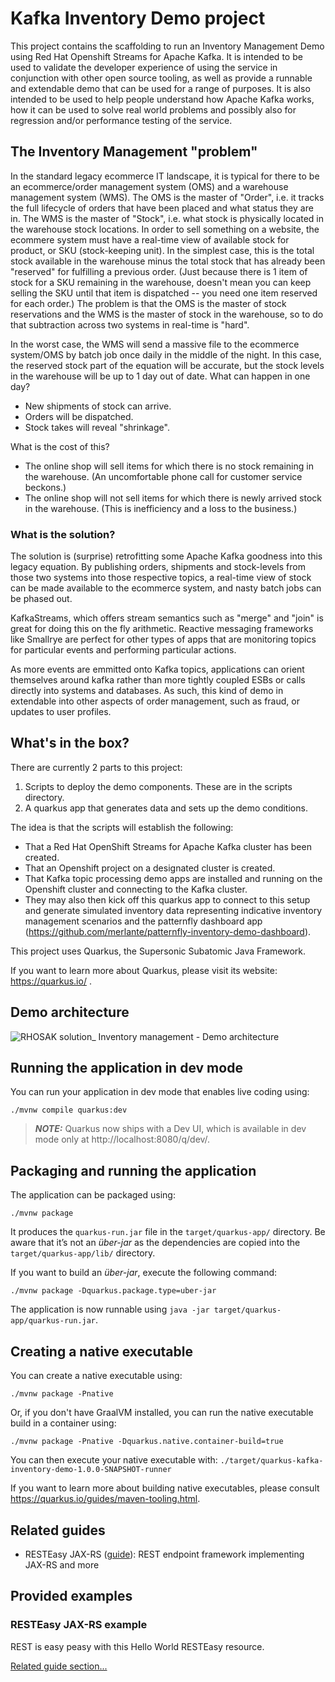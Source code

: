 # Kafka Inventory Demo project

This project contains the scaffolding to run an Inventory Management Demo using Red Hat Openshift Streams for Apache Kafka. It is intended to be used to validate the developer experience of using the service in conjunction with other open source tooling, as well as provide a runnable and extendable demo that can be used for a range of purposes. It is also intended to be used to help people understand how Apache Kafka works, how it can be used to solve real world problems and possibly also for regression and/or performance testing of the service.

## The Inventory Management "problem"

In the standard legacy ecommerce IT landscape, it is typical for there to be an ecommerce/order management system (OMS) and a warehouse management system (WMS). The OMS is the master of "Order", i.e. it tracks the full lifecycle of orders that have been placed and what status they are in. The WMS is the master of "Stock", i.e. what stock is physically located in the warehouse stock locations. In order to sell something on a website, the ecommere system must have a real-time view of available stock for product, or SKU (stock-keeping unit). In the simplest case, this is the total stock available in the warehouse minus the total stock that has already been "reserved" for fulfilling a previous order. (Just because there is 1 item of stock for a SKU remaining in the warehouse, doesn't mean you can keep selling the SKU until that item is dispatched -- you need one item reserved for each order.) The problem is that the OMS is the master of stock reservations and the WMS is the master of stock in the warehouse, so to do that subtraction across two systems in real-time is "hard".

In the worst case, the WMS will send a massive file to the ecommerce system/OMS by batch job once daily in the middle of the night. In this case, the reserved stock part of the equation will be accurate, but the stock levels in the warehouse will be up to 1 day out of date. What can happen in one day?
* New shipments of stock can arrive.
* Orders will be dispatched.
* Stock takes will reveal "shrinkage".

What is the cost of this?
* The online shop will sell items for which there is no stock remaining in the warehouse. (An uncomfortable phone call for customer service beckons.)
* The online shop will not sell items for which there is newly arrived stock in the warehouse. (This is inefficiency and a loss to the business.)

### What is the solution?

The solution is (surprise) retrofitting some Apache Kafka goodness into this legacy equation. By publishing orders, shipments and stock-levels from those two systems into those respective topics, a real-time view of stock can be made available to the ecommerce system, and nasty batch jobs can be phased out. 

KafkaStreams, which offers stream semantics such as "merge" and "join" is great for doing this on the fly arithmetic. Reactive messaging frameworks like Smallrye are perfect for other types of apps that are monitoring topics for particular events and performing particular actions.

As more events are emmitted onto Kafka topics, applications can orient themselves around kafka rather than more tightly coupled ESBs or calls directly into systems and databases. As such, this kind of demo in extendable into other aspects of order management, such as fraud, or updates to user profiles.

## What's in the box?

There are currently 2 parts to this project:
1. Scripts to deploy the demo components. These are in the scripts directory. 
2. A quarkus app that generates data and sets up the demo conditions.

The idea is that the scripts will establish the following:
* That a Red Hat OpenShift Streams for Apache Kafka cluster has been created.
* That an Openshift project on a designated cluster is created.
* That Kafka topic processing demo apps are installed and running on the Openshift cluster and connecting to the Kafka cluster.
* They may also then kick off this quarkus app to connect to this setup and generate simulated inventory data representing indicative inventory management scenarios and the patternfly dashboard app (https://github.com/merlante/patternfly-inventory-demo-dashboard).

This project uses Quarkus, the Supersonic Subatomic Java Framework.

If you want to learn more about Quarkus, please visit its website: https://quarkus.io/ .

## Demo architecture

![RHOSAK solution_ Inventory management - Demo architecture](https://user-images.githubusercontent.com/1330712/117438331-533da180-af29-11eb-8b8d-9a995ac836c6.png)

## Running the application in dev mode

You can run your application in dev mode that enables live coding using:
```shell script
./mvnw compile quarkus:dev
```

> **_NOTE:_**  Quarkus now ships with a Dev UI, which is available in dev mode only at http://localhost:8080/q/dev/.

## Packaging and running the application

The application can be packaged using:
```shell script
./mvnw package
```
It produces the `quarkus-run.jar` file in the `target/quarkus-app/` directory.
Be aware that it’s not an _über-jar_ as the dependencies are copied into the `target/quarkus-app/lib/` directory.

If you want to build an _über-jar_, execute the following command:
```shell script
./mvnw package -Dquarkus.package.type=uber-jar
```

The application is now runnable using `java -jar target/quarkus-app/quarkus-run.jar`.

## Creating a native executable

You can create a native executable using: 
```shell script
./mvnw package -Pnative
```

Or, if you don't have GraalVM installed, you can run the native executable build in a container using: 
```shell script
./mvnw package -Pnative -Dquarkus.native.container-build=true
```

You can then execute your native executable with: `./target/quarkus-kafka-inventory-demo-1.0.0-SNAPSHOT-runner`

If you want to learn more about building native executables, please consult https://quarkus.io/guides/maven-tooling.html.

## Related guides

- RESTEasy JAX-RS ([guide](https://quarkus.io/guides/rest-json)): REST endpoint framework implementing JAX-RS and more

## Provided examples

### RESTEasy JAX-RS example

REST is easy peasy with this Hello World RESTEasy resource.

[Related guide section...](https://quarkus.io/guides/getting-started#the-jax-rs-resources)
